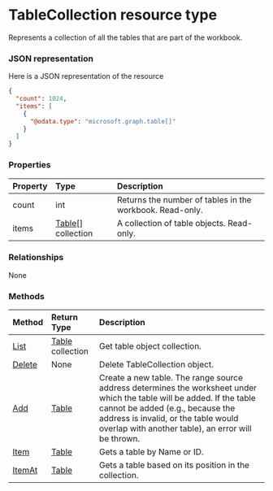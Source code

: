 # TableCollection resource type

Represents a collection of all the tables that are part of the workbook.

### JSON representation

Here is a JSON representation of the resource

<!-- {
  "blockType": "resource",
  "optionalProperties": [

  ],
  "@odata.type": "microsoft.graph.tablecollection"
}-->

```json
{
  "count": 1024,
  "items": [
    {
      "@odata.type": "microsoft.graph.table[]"
    }
  ]
}

```
### Properties
| Property	   | Type	|Description|
|:---------------|:--------|:----------|
|count|int|Returns the number of tables in the workbook. Read-only.|
|items|[Table[]](table[].md) collection|A collection of table objects. Read-only.|

### Relationships
None


### Methods

| Method		   | Return Type	|Description|
|:---------------|:--------|:----------|
|[List](../api/table_list.md) | [Table](table.md) collection |Get table object collection. |
|[Delete](../api/tablecollection_delete.md) | None |Delete TableCollection object. |
|[Add](../api/tablecollection_add.md)|[Table](table.md)|Create a new table. The range source address determines the worksheet under which the table will be added. If the table cannot be added (e.g., because the address is invalid, or the table would overlap with another table), an error will be thrown.|
|[Item](../api/tablecollection_item.md)|[Table](table.md)|Gets a table by Name or ID.|
|[ItemAt](../api/tablecollection_itemat.md)|[Table](table.md)|Gets a table based on its position in the collection.|

<!-- uuid: 8fcb5dbc-d5aa-4681-8e31-b001d5168d79
2015-10-25 14:57:30 UTC -->
<!-- {
  "type": "#page.annotation",
  "description": "TableCollection resource",
  "keywords": "",
  "section": "documentation",
  "tocPath": ""
}-->
